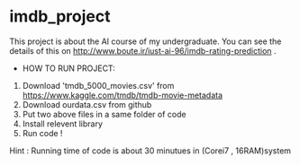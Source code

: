 # imdb_project
This project is about the AI course of my undergraduate. You can see the details of this on http://www.boute.ir/iust-ai-96/imdb-rating-prediction .
* HOW TO RUN PROJECT:
1.  Download 'tmdb_5000_movies.csv' from  https://www.kaggle.com/tmdb/tmdb-movie-metadata
2.  Download ourdata.csv from github 
3.  Put two above files  in a same folder of code 
4.  Install relevent library  
4.  Run code !

Hint :  Running time of code is about 30 minutues in (Corei7 , 16RAM)system 
